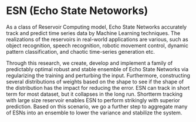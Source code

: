 # ESN (Echo State Netoworks)
As a class of Reservoir Computing model, Echo State Networks accurately track and predict time series data by Machine Learning techniques. The realizations of the reservoirs in real-world applications are various, such as object recognition, speech recognition, robotic movement control, dynamic pattern classification, and chaotic time-series generation etc.

Through this research, we create, develop and implement a family of predictably optimal robust and stable ensemble of Echo State Networks via regularizing the training and perturbing the input. Furthermore, constructing several distributions of weights based on the shape to see if the shape of the distribution has the impact for reducing the error. ESN can track in short term for most dataset, but it collapses in the long run. Shortterm tracking with large size reservoir enables ESN to perform strikingly with superior prediction. Based on this scenario, we go a further step to aggregate many of ESNs into an ensemble to lower the variance and stabilize the system.
